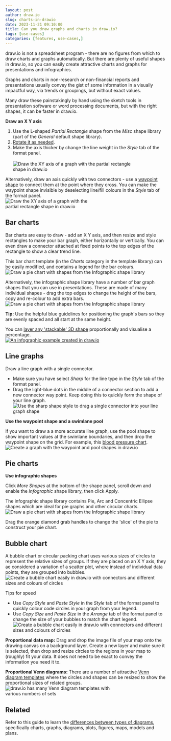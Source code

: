 ```yaml
---
layout: post
author: draw.io
slug: charts-in-drawio
date: 2023-11-21 09:10:00
title: Can you draw graphs and charts in draw.io?
tags: [use-cases]
categories: [features, use-cases,]
---
```


draw.io is not a spreadsheet program - there are no figures from which to draw charts and graphs automatically. But there are plenty of useful shapes in draw.io, so you can easily create attractive charts and graphs for presentations and infographics. 

Graphs and charts in non-research or non-financial reports and presentations usually convey the gist of some information in a visually impactful way, via trends or groupings, but without exact values. 

Many draw these painstakingly by hand using the sketch tools in presentation software or word processing documents, but with the right shapes, it can be faster in draw.io.

**Draw an X Y axis** 

1. Use the L-shaped _Partial Rectangle_ shape from the _Misc_ shape library (part of the _General_ default shape library).
2. [Rotate it as needed](/doc/faq/shape-rotate.html). 
3. Make the axis thicker by change the line weight in the _Style_ tab of the format panel.  
<br /><img src="/assets/img/blog/graphs-partial-rectangle-shape.png" style="width=100%;max-width:400px;height:auto;" alt="Draw the XY axis of a graph with the partial rectangle shape in draw.io">

Alternatively, draw an axis quickly with two connectors - use a [waypoint shape](/blog/waypoint-shape.html) to connect them at the point where they cross. You can make the waypoint shape invisible by deselecting line/fill colours in the _Style_ tab of the format panel.
<br /><img src="/assets/img/blog/graphs-invisible-waypoint-shape.png" style="width=100%;max-width:300px;height:auto;" alt="Draw the XY axis of a graph with the partial rectangle shape in draw.io">

## Bar charts

Bar charts are easy to draw - add an X Y axis, and then resize and style rectangles to make your bar graph, either horizontally or vertically. You can even draw a connector attached at fixed points to the top edges of the rectangle to show a clear trend line.

This bar chart template (in the _Charts_ category in the template library) can be easily modified, and contains a legend for the bar colours.
<br /><img src="/assets/img/blog/graphs-infographic-bar-graph-template.png" style="width=100%;max-width:500px;height:auto;" alt="Draw a pie chart with shapes from the Infographic shape library">

Alternatively, the infographic shape library have a number of bar graph shapes that you can use in presentations. These are made of many individual shapes - drag the top edges to change the height of the bars, copy and re-colour to add extra bars. 
<br /><img src="/assets/img/blog/graphs-infographic-bar-graphs.gif" style="width=100%;max-width:500px;height:auto;" alt="Draw a pie chart with shapes from the Infographic shape library">

**Tip:** Use the helpful blue guidelines for positioning the graph's bars so they are evenly spaced and all start at the same height. 

You can [layer any 'stackable' 3D shape](/blog/infographics-layered-shapes.html) proportionally and visualise a percentage.
<br />[<img src="/assets/img/blog/infographic-example-2.png" style="width=100%;max-width:300px;height:auto;" alt="An infographic example created in draw.io">](https://viewer.diagrams.net/?lightbox=1&highlight=0000ff&edit=_blank&layers=1&nav=1&title=#Uhttps%3A%2F%2Fraw.githubusercontent.com%2Fjgraph%2Fdrawio-diagrams%2Fdev%2Fexamples%2Finfographic-example-2.drawio)

## Line graphs

Draw a line graph with a single connector. 
* Make sure you have select _Sharp_ for the line type in the _Style_ tab of the format panel. 
* Drag the light-blue dots in the middle of a connector section to add a new connector way point. Keep doing this to quickly form the shape of your line graph.
<br /><img src="/assets/img/blog/graphs-line-graph-connector.png" style="width=100%;max-width:500px;height:auto;" alt="Use the sharp shape style to drag a single connector into your line graph shape">

**Use the waypoint shape and a swimlane pool**

If you want to draw a a more accurate line graph, use the pool shape to show important values at the swimlane boundaries, and then drop the waypoint shape on the grid. For example, this [blood pressure chart](/blog/useful-medical-diagrams.html).
<br /><img src="/assets/img/blog/medical-diagrams-blood-pressure-chart.gif" style="width=100%;max-width:500px;height:auto;" alt="Create a graph with the waypoint and pool shapes in draw.io">

## Pie charts

**Use infographic shapes**

Click _More Shapes_ at the bottom of the shape panel, scroll down and enable the _Infographic_ shape library, then click Apply. 

The infographic shape library contains Pie, Arc and Concentric Ellipse shapes which are ideal for pie graphs and other circular charts. 
<br /><img src="/assets/img/blog/graphs-infographic-pie-chart.gif" style="width=100%;max-width:500px;height:auto;" alt="Draw a pie chart with shapes from the Infographic shape library">

Drag the orange diamond grab handles to change the 'slice' of the pie to construct your pie chart. 

## Bubble chart

A bubble chart or circular packing chart uses various sizes of circles to represent the relative sizes of groups. If they are placed on an X Y axis, they ae considered a variation of a scatter plot, where instead of individual data points, they are grouped into bubbles. 
<br /><img src="/assets/img/blog/graphs-bubble-chart.png" style="width=100%;max-width:500px;height:auto;" alt="Create a bubble chart easily in draw.io with connectors and different sizes and colours of circles">

Tips for speed
* Use _Copy Style_ and _Paste Style_ in the _Style_ tab of the format panel to quickly colour code circles in your graph from your legend.
* Use _Copy Size_ and _Paste Size_ in the _Arrange_ tab of the format panel to change the size of your bubbles to match the chart legend.
 <br /><img src="/assets/img/blog/graphs-bubble-chart-speed.gif" style="width=100%;max-width:500px;height:auto;" alt="Create a bubble chart easily in draw.io with connectors and different sizes and colours of circles"> 

**Proportional data map:** Drag and drop the image file of your map onto the drawing canvas on a background layer. Create a new layer and make sure it is selected, then drop and resize circles to the regions in your map to (roughly) fit your data. It does not need to be exact to convey the information you need it to.

**Proportional Venn diagrams:** There are a number of attractive [Venn diagram templates](/blog/venn-diagrams.html) where the circles and shapes can be resized to show the proportional sizes of related groups.
<br /><img src="/assets/img/blog/template-venn-insert.png" style="width=100%;max-width:350px;height:auto;" alt="draw.io has many Venn diagram templates with various numbers of sets">

## Related

Refer to this guide to learn the [differences between types of diagrams](/blog/diagrams-charts-graphs.html), specifically charts, graphs, diagrams, plots, figures, maps, models and plans. 